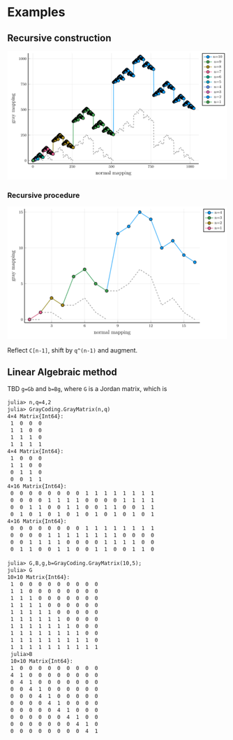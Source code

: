 # Examples

## Recursive construction
![](./assets/gray_recursion2.svg)

### Recursive procedure
![](./assets/gray_recursion1.svg)

Reflect ``C[n-1]``, shift by ``q^(n-1)`` and augment.

## Linear Algebraic method
TBD
``g=Gb`` and ``b=Bg``, where ``G`` is a Jordan matrix, which is 

```julia-repl
julia> n,q=4,2
julia> GrayCoding.GrayMatrix(n,q)
4×4 Matrix{Int64}:
 1  0  0  0
 1  1  0  0
 1  1  1  0
 1  1  1  1
4×4 Matrix{Int64}:
 1  0  0  0
 1  1  0  0
 0  1  1  0
 0  0  1  1
4×16 Matrix{Int64}:
 0  0  0  0  0  0  0  0  1  1  1  1  1  1  1  1
 0  0  0  0  1  1  1  1  0  0  0  0  1  1  1  1
 0  0  1  1  0  0  1  1  0  0  1  1  0  0  1  1
 0  1  0  1  0  1  0  1  0  1  0  1  0  1  0  1
4×16 Matrix{Int64}:
 0  0  0  0  0  0  0  0  1  1  1  1  1  1  1  1
 0  0  0  0  1  1  1  1  1  1  1  1  0  0  0  0
 0  0  1  1  1  1  0  0  0  0  1  1  1  1  0  0
 0  1  1  0  0  1  1  0  0  1  1  0  0  1  1  0

julia> G,B,g,b=GrayCoding.GrayMatrix(10,5);
julia> G
10×10 Matrix{Int64}:
 1  0  0  0  0  0  0  0  0  0
 1  1  0  0  0  0  0  0  0  0
 1  1  1  0  0  0  0  0  0  0
 1  1  1  1  0  0  0  0  0  0
 1  1  1  1  1  0  0  0  0  0
 1  1  1  1  1  1  0  0  0  0
 1  1  1  1  1  1  1  0  0  0
 1  1  1  1  1  1  1  1  0  0
 1  1  1  1  1  1  1  1  1  0
 1  1  1  1  1  1  1  1  1  1
 julia>B
 10×10 Matrix{Int64}:
 1  0  0  0  0  0  0  0  0  0
 4  1  0  0  0  0  0  0  0  0
 0  4  1  0  0  0  0  0  0  0
 0  0  4  1  0  0  0  0  0  0
 0  0  0  4  1  0  0  0  0  0
 0  0  0  0  4  1  0  0  0  0
 0  0  0  0  0  4  1  0  0  0
 0  0  0  0  0  0  4  1  0  0
 0  0  0  0  0  0  0  4  1  0
 0  0  0  0  0  0  0  0  4  1
```